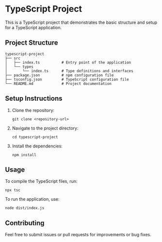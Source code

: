 # TypeScript Project

This is a TypeScript project that demonstrates the basic structure and setup for a TypeScript application.

## Project Structure

```
typescript-project
├── src
│   ├── index.ts          # Entry point of the application
│   └── types
│       └── index.ts      # Type definitions and interfaces
├── package.json          # npm configuration file
├── tsconfig.json         # TypeScript configuration file
└── README.md             # Project documentation
```

## Setup Instructions

1. Clone the repository:
   ```
   git clone <repository-url>
   ```

2. Navigate to the project directory:
   ```
   cd typescript-project
   ```

3. Install the dependencies:
   ```
   npm install
   ```

## Usage

To compile the TypeScript files, run:
```
npx tsc
```

To run the application, use:
```
node dist/index.js
```

## Contributing

Feel free to submit issues or pull requests for improvements or bug fixes.